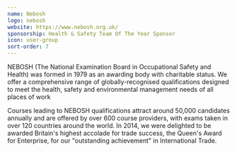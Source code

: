 ```yaml
---
name: Nebosh
logo: nebosh
website: https://www.nebosh.org.uk/
sponsorship: Health & Safety Team Of The Year Sponsor
icon: user-group
sort-order: 7
---
```

NEBOSH (The National Examination Board in Occupational Safety and Health) was formed in 1979 as an awarding body with charitable status. We offer a comprehensive range of globally-recognised qualifications designed to meet the health, safety and environmental management needs of all places of work

Courses leading to NEBOSH qualifications attract around 50,000 candidates annually and are offered by over 600 course providers, with exams taken in over 120 countries around the world. In 2014, we were delighted to be awarded Britain's highest accolade for trade success, the Queen's Award for Enterprise, for our "outstanding achievement" in International Trade.